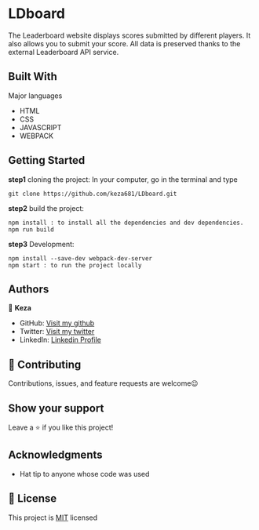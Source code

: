 # LDboard

The Leaderboard website displays scores submitted by different players. It also allows you to submit your score. All data is preserved thanks to the external Leaderboard API service.

## Built With

 Major languages
- HTML
- CSS
- JAVASCRIPT
- WEBPACK

## Getting Started
**step1** cloning the project: In your computer, go in the terminal and type
```
git clone https://github.com/keza681/LDboard.git 
```
**step2** build the project:
```
npm install : to install all the dependencies and dev dependencies. 
npm run build 
```
**step3** Development:
```
npm install --save-dev webpack-dev-server
npm start : to run the project locally  
```

## Authors

👤 **Keza**

- GitHub: [Visit my github](https://github.com/keza681)
- Twitter: [Visit my twitter](https://twitter.com/LKeza19)
- LinkedIn: [Linkedin Profile](https://www.linkedin.com/in/linda-keza-a10150218/)



## 🤝 Contributing

Contributions, issues, and feature requests are welcome😉


## Show your support

Leave a ⭐️ if you like this project!

## Acknowledgments

- Hat tip to anyone whose code was used

## 📝 License

This project is [MIT](./MIT.md) licensed